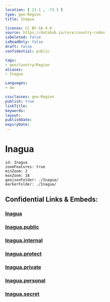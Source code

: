 ```yaml
---
location: [ 21.1 , -73.3 ] 
type: geo-Region
title: Inagua

license: CC BY-SA 4.0
source: https://datahub.io/core/country-codes
isDeleted: false
isReadOnly: false
draft: false
confidential: public

tags:
- geo/Country/Region
aliases:
- Inagua

Languages:
- de

cssclasses: geo-Region
publish: true
linkTitle: 
keywords: 
layout: 
publishDate: 
expiryDate: 
---
```


# Inagua

```leaflet
id: Inagua
zoomFeatures: true 
minZoom: 2 
maxZoom: 18
geojsonFolder: ./Inagua/
markerFolder: ./Inagua/
```


## Confidential Links & Embeds: 

### [Inagua](/_Standards/Earth/Continent/America~Caribbean/Bahamas/Districts~Bahamas/Inagua.md) 

### [Inagua.public](/_public/Earth/Continent/America~Caribbean/Bahamas/Districts~Bahamas/Inagua.public.md) 

### [Inagua.internal](/_internal/Earth/Continent/America~Caribbean/Bahamas/Districts~Bahamas/Inagua.internal.md) 

### [Inagua.protect](/_protect/Earth/Continent/America~Caribbean/Bahamas/Districts~Bahamas/Inagua.protect.md) 

### [Inagua.private](/_private/Earth/Continent/America~Caribbean/Bahamas/Districts~Bahamas/Inagua.private.md) 

### [Inagua.personal](/_personal/Earth/Continent/America~Caribbean/Bahamas/Districts~Bahamas/Inagua.personal.md) 

### [Inagua.secret](/_secret/Earth/Continent/America~Caribbean/Bahamas/Districts~Bahamas/Inagua.secret.md)

